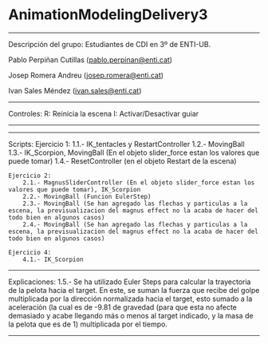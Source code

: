 # AnimationModelingDelivery3
--------------------------------------------------------------------------

Descripción del grupo: Estudiantes de CDI en 3º de ENTI-UB.

Pablo Perpiñan Cutillas (pablo.perpinan@enti.cat)

Josep Romera Andreu (josep.romera@enti.cat)

Ivan Sales Méndez (ivan.sales@enti.cat)

--------------------------------------------------------------------------

Controles:
    R: Reinicia la escena
    I: Activar/Desactivar guiar
    
--------------------------------------------------------------------------

--------------------------------------------------------------------------

Scripts:
    Ejercicio 1:
        1.1.- IK_tentacles y RestartController
        1.2.- MovingBall
        1.3.- IK_Scorpion, MovingBall (En el objeto slider_force estan los valores que puede tomar)
        1.4.- ResetController (en el objeto Restart de la escena)

    Ejercicio 2:
        2.1.- MagnusSliderController (En el objeto slider_force estan los valores que puede tomar), IK_Scorpion
        2.2.- MovingBall (Funcion EulerStep)
        2.3.- MovingBall (Se han agregado las flechas y particulas a la escena, la previsualizacion del magnus effect no la acaba de hacer del todo bien en algunos casos)
        2.4.- MovingBall (Se han agregado las flechas y particulas a la escena, la previsualizacion del magnus effect no la acaba de hacer del todo bien en algunos casos)

    Ejercicio 4:
        4.1.- IK_Scorpion

--------------------------------------------------------------------------

Explicaciones:
    1.5.- Se ha utilizado Euler Steps para calcular la trayectoria de la pelota hacia el target. En este, se suman la fuerza que recibe del golpe multiplicada por la dirección normalizada hacia el target, esto sumado a la aceleración (la cual es de -9.81 de gravedad (para que esta no afecte demasiado y acabe llegando más o menos al target indicado, y la masa de la pelota que es de 1) multiplicada por el tiempo.

--------------------------------------------------------------------------